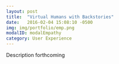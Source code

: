 ```yaml
---
layout: post
title:  "Virtual Humans with Backstories"
date:   2016-02-04 15:08:10 -0500
img: img/portfolio/emp.png
modalID: modalEmpathy
category: User Experience
---
```

Description forthcoming